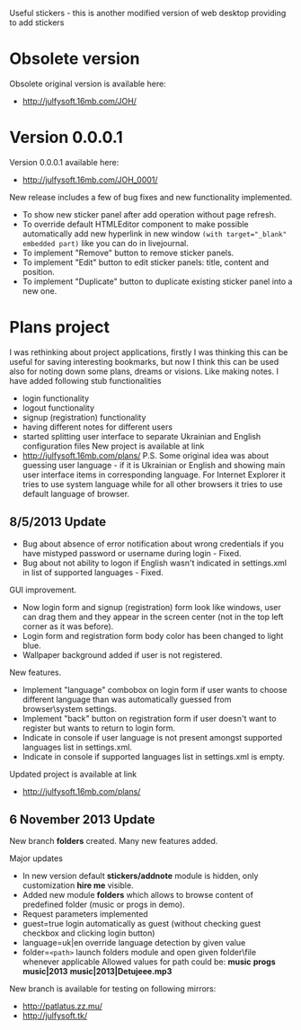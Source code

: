 Useful stickers - this is another modified version of web desktop providing to add stickers

# Obsolete version #
Obsolete original version is available here:
  * http://julfysoft.16mb.com/JOH/

# Version 0.0.0.1 #
Version 0.0.0.1 available here:
  * http://julfysoft.16mb.com/JOH_0001/

New release includes a few of bug fixes and new functionality implemented.
  * To show new sticker panel after add operation without page refresh.
  * To override default HTMLEditor component to make possible automatically add new hyperlink in new window `(with target="_blank" embedded part)` like you can do in livejournal.
  * To implement "Remove" button to remove sticker panels.
  * To implement "Edit" button to edit sticker panels: title, content and position.
  * To implement "Duplicate" button to duplicate existing sticker panel into a new one.

# Plans project #
I was rethinking about project applications, firstly I was thinking this can be useful for saving interesting bookmarks, but now I think this can be used also for noting down some plans, dreams or visions. Like making notes. I have added following stub functionalities
  * login functionality
  * logout functionality
  * signup (registration) functionality
  * having different notes for different users
  * started splitting user interface to separate Ukrainian and English configuration files
New project is available at link
  * http://julfysoft.16mb.com/plans/
P.S. Some original idea was about guessing user language - if it is Ukrainian or English and showing main user interface items in corresponding language.
For Internet Explorer it tries to use system language while for all other browsers it tries to use default language of browser.

## 8/5/2013 Update ##
  * Bug about absence of error notification about wrong credentials if you have mistyped password or username during login - Fixed.
  * Bug about not ability to logon if English wasn't indicated in settings.xml in list of supported languages - Fixed.

GUI improvement.
  * Now login form and signup (registration) form look like windows, user can drag them and they appear in the screen center (not in the top left corner as it was before).
  * Login form and registration form body color has been changed to light blue.
  * Wallpaper background added if user is not registered.

New features.
  * Implement "language" combobox on login form if user wants to choose different language than was automatically guessed from browser\system settings.
  * Implement "back" button on registration form if user doesn't want to register but wants to return to login form.
  * Indicate in console if user language is not present amongst supported languages list in settings.xml.
  * Indicate in console if supported languages list in settings.xml is empty.

Updated project is available at link
  * http://julfysoft.16mb.com/plans/

## 6 November 2013 Update ##
New branch **folders** created.
Many new features added.

Major updates
  * In new version default **stickers/addnote** module is hidden, only customization **hire me** visible.
  * Added new module **folders** which allows to browse content of predefined folder (music or progs in demo).
  * Request parameters implemented
  * guest=true login automatically as guest (without checking guest checkbox and clicking login button)
  * language=uk|en override language detection by given value
  * folder=`<path>` launch folders module and open given folder\file whenever applicable
Allowed values for path could be: **music** **progs** **music|2013** **music|2013|Detujeee.mp3**

New branch is available for testing on following mirrors:
  * http://patlatus.zz.mu/
  * http://julfysoft.tk/
